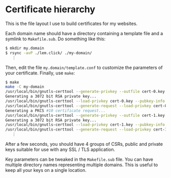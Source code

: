 # Certificate hierarchy

This is the file layout I use to build certificates for my websites.

Each domain name should have a directory containing a template file and a symlink to `Makefile.sub`. Do something like this:

```bash
$ mkdir my.domain
$ rsync -avP ./lem.click/ ./my-domain/
   ⋮
```

Then, edit the file `my.domain/template.conf` to customize the parameters of your certificate. Finally, use `make`:

```bash
$ make
make -C my-domain
/usr/local/bin/gnutls-certtool --generate-privkey --outfile cert-0.key
Generating a 3072 bit RSA private key...
/usr/local/bin/gnutls-certtool --load-privkey cert-0.key --pubkey-info --outfile cert-0.pub
/usr/local/bin/gnutls-certtool --generate-request --load-privkey cert-0.key --template template.conf --outfile cert-0.csr
Generating a PKCS #10 certificate request...
/usr/local/bin/gnutls-certtool --generate-privkey --outfile cert-1.key
Generating a 3072 bit RSA private key...
/usr/local/bin/gnutls-certtool --load-privkey cert-1.key --pubkey-info --outfile cert-1.pub
/usr/local/bin/gnutls-certtool --generate-request --load-privkey cert-1.key --template template.conf --outfile cert-1.csr
   ⋮
```

After a few seconds, you should have 4 groups of CSRs, public and private keys suitable for use with any SSL / TLS application.

Key parameters can be tweaked in the `Makefile.sub` file. You can have multiple directory names representing multiple domains. This is useful to keep all your keys on a single location.

